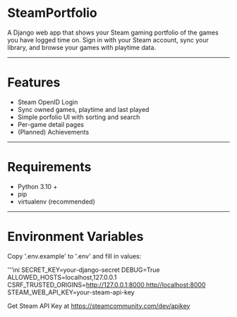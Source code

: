 # SteamPortfolio

A Django web app that shows your Steam gaming portfolio of the games you have logged time on.
Sign in with your Steam account, sync your library, and browse your games with playtime data.

---

# Features
- Steam OpenID Login
- Sync owned games, playtime and last played
- Simple porfolio UI with sorting and search
- Per-game detail pages
- (Planned) Achievements

---

# Requirements
- Python 3.10 +
- pip
- virtualenv (recommended)

---

# Environment Variables

Copy '.env.example' to '.env' and fill in values:

'''ini
SECRET_KEY=your-django-secret
DEBUG=True
ALLOWED_HOSTS=localhost,127.0.0.1
CSRF_TRUSTED_ORIGINS=http://127.0.0.1:8000,http//localhost:8000
STEAM_WEB_API_KEY=your-steam-api-key

Get Steam API Key at https://steamcommunity.com/dev/apikey
